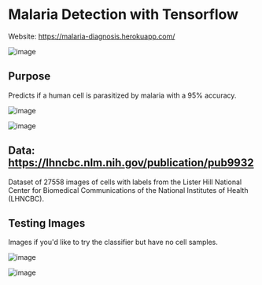 # Malaria Detection with Tensorflow

Website: https://malaria-diagnosis.herokuapp.com/

![image](https://user-images.githubusercontent.com/58019082/91672518-007f3080-eae4-11ea-9e74-fe9b4b4e7bb1.png)

## Purpose
Predicts if a human cell is parasitized by malaria with a 95% accuracy.

![image](https://user-images.githubusercontent.com/58019082/91672878-e9414280-eae5-11ea-8331-904d5d8ef83e.png)

![image](https://user-images.githubusercontent.com/58019082/91672887-f9f1b880-eae5-11ea-9c1c-8b4cd57bdeff.png)

## Data: https://lhncbc.nlm.nih.gov/publication/pub9932
Dataset of 27558 images of cells with labels from the Lister Hill National Center for Biomedical Communications of the National Institutes of Health (LHNCBC).

## Testing Images
Images if you'd like to try the classifier but have no cell samples.

![image](https://user-images.githubusercontent.com/58019082/91673117-56a1a300-eae7-11ea-8956-e595565e8417.png)

![image](https://user-images.githubusercontent.com/58019082/91673127-6faa5400-eae7-11ea-8792-728cb3e5f4b7.png)
